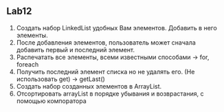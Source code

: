 ## Lab12
1. Создать набор LinkedList удобных Вам элементов. Добавить в него элементы. 
2. После добавления элементов, пользователь может сначала добавить первый и последний элемент.
3. Распечатать все элементы, всеми известными способами -> for, foreach
4. Получить последний элемент списка но не удалять его. (Не использовать get) -> getLast()
5. Создать набор созданных элементов в ArrayList. 
6. Отсортировать arrayList  в порядке убывания и возврастания, с помощью компоратора